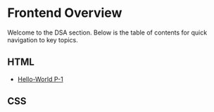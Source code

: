 # Frontend Overview

Welcome to the DSA section. Below is the table of contents for quick navigation to key topics.

## HTML

- [Hello-World P-1](/frontend/html/html-1)
<!-- 
- [Analysing Algorithm P-2](/dsa/algo/algo-2) 
- [Searching](/dsa/algo/searching)
- [Recursion](/dsa/algo/recursion)
- [Divide & Conquer](/dsa/algo/divide-conquer) 
-->

## CSS

<!-- 
- [Arrays](/dsa/ds/arrays)
- [Linked Lists](/dsa/ds/linked-lists)
- [Stacks & Queues](/dsa/ds/stacks-queues) 
-->

